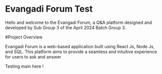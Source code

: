 # Evangadi Forum Test

Hello and welcome to the Evangadi Forum, a Q&A platform designed and developed by Sub Group 3 of the April 2024 Batch Group 3.

#Project Overview

Evangadi Forum is a web-based application built using React Js, Node Js, and SQL. This platform aims to provide a seamless and intuitive experience for users to ask and answer

Testing main here !